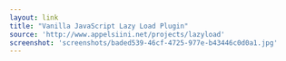 ```yaml
---
layout: link
title: "Vanilla JavaScript Lazy Load Plugin"
source: 'http://www.appelsiini.net/projects/lazyload'
screenshot: 'screenshots/baded539-46cf-4725-977e-b43446c0d0a1.jpg'
---
```


